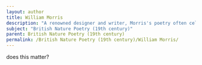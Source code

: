 ```yaml
---
layout: author
title: William Morris
description: "A renowned designer and writer, Morris's poetry often celebrates nature's beauty and the simple joy of rural life. In works such as 'The Earthly Paradise,' he explores themes of love, nature, and idealism."
subject: "British Nature Poetry (19th century)"
parent: British Nature Poetry (19th century)
permalink: /British Nature Poetry (19th century)/William Morris/
---
```


does this matter?

